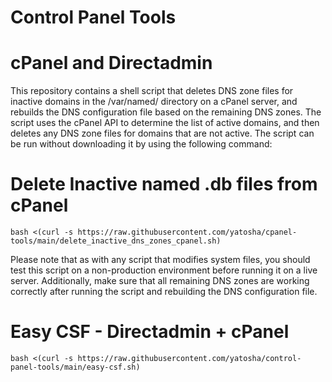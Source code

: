# Control Panel Tools
# cPanel and Directadmin

This repository contains a shell script that deletes DNS zone files for inactive domains in the /var/named/ directory on a cPanel server, and rebuilds the DNS configuration file based on the remaining DNS zones. The script uses the cPanel API to determine the list of active domains, and then deletes any DNS zone files for domains that are not active. The script can be run without downloading it by using the following command:

# Delete Inactive named .db files from cPanel

```
bash <(curl -s https://raw.githubusercontent.com/yatosha/cpanel-tools/main/delete_inactive_dns_zones_cpanel.sh)
````

Please note that as with any script that modifies system files, you should test this script on a non-production environment before running it on a live server. Additionally, make sure that all remaining DNS zones are working correctly after running the script and rebuilding the DNS configuration file.

# Easy CSF - Directadmin + cPanel

```
bash <(curl -s https://raw.githubusercontent.com/yatosha/control-panel-tools/main/easy-csf.sh)
````

